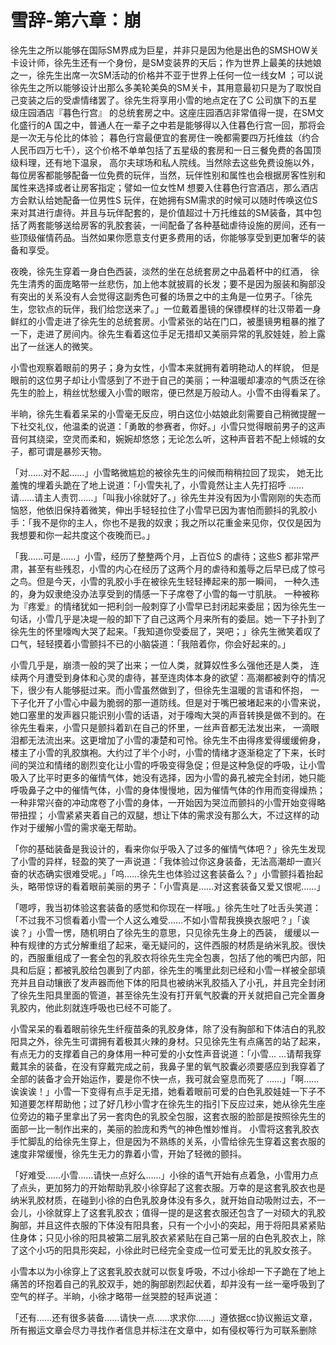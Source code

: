 # 雪辞-第六章：崩

徐先生之所以能够在国际SM界成为巨星，并非只是因为他是出色的SMSHOW关卡设计师，徐先生还有一个身份，是SM变装界的天后；作为世界上最美的扶她娘之一，徐先生出席一次SM活动的价格并不亚于世界上任何一位一线女M ；可以说徐先生之所以能够设计出那么多美轮美奂的SM关卡，其用意最初只是为了取悦自己变装之后的受虐情绪罢了。徐先生将享用小雪的地点定在了C 公司旗下的五星级庄园酒店『暮色行宫』
的总统套房之中。这座庄园酒店非常值得一提，在SM文化盛行的A 国之中，普通人在一辈子之中若是能够得以入住暮色行宫一回，那将会是一次无与伦比的体验；
暮色行宫最便宜的套房住一晚都需要四万托维兹（约合人民币四万七千），这个价格不单单包括了五星级的套房和一日三餐免费的各国顶级料理，还有地下温泉，
高尔夫球场和私人院线。当然除去这些免费设施以外，每位房客都能够配备一位免费的玩伴，当然，玩伴性别和属性也会根据房客性别和属性来选择或者让房客指定；譬如一位女性M 想要入住暮色行宫酒店，那么酒店方会默认给她配备一位男性S 玩伴，在她拥有SM需求的时候可以随时传唤这位S 来对其进行虐待。并且与玩伴配套的，是价值超过十万托维兹的SM装备，其中包括了两套能够送给房客的乳胶套装，一间配备了各种基础虐待设施的房间，还有一些顶级催情药品。当然如果你愿意支付更多费用的话，你能够享受到更加奢华的装备和享受。

夜晚，徐先生穿着一身白色西装，淡然的坐在总统套房之中品着杯中的红酒，
徐先生清秀的面庞略带一丝悲伤，加上他本就披肩的长发；要不是因为服装和胸部没有突出的关系没有人会觉得这副秀色可餐的场景之中的主角是一位男子。「徐先生，您钦点的玩伴，我们给您送来了。」一位戴着墨镜的保镖模样的壮汉带着一身鲜红的小雪走进了徐先生的总统套房。小雪紧张的站在门口，被墨镜男粗暴的推了一下，走进了房间内。徐先生看着这位手足无措却又美丽异常的乳胶娃娃，脸上露出了一丝迷人的微笑。

小雪也观察着眼前的男子；身为女性，小雪本来就拥有着明艳动人的样貌，
但是眼前的这位男子却让小雪感到了不逊于自己的美丽；一种温暖却凄凉的气质泛在徐先生的脸上，稍丝忧愁缓入小雪的眼帘，便已然是万般动人。小雪不由得看呆了。

半晌，徐先生看着呆呆的小雪毫无反应，明白这位小姑娘此刻需要自己稍微提醒一下社交礼仪，他温柔的说道：「勇敢的参赛者，你好。」小雪只觉得眼前男子的这声音何其绕梁，空灵而柔和，婉婉却悠悠；无论怎么听，这种声音若不配上倾城的女子，都可谓是暴殄天物。

「对……对不起……」小雪略微尴尬的被徐先生的问候而稍稍拉回了现实，
她无比羞愧的埋着头跪在了地上说道：「小雪失礼了，小雪竟然让主人先打招呼
……请……请主人责罚……」「叫我小徐就好了。」徐先生并没有因为小雪刚刚的失态而恼怒，他依旧保持着微笑，伸出手轻轻拉住了小雪早已因为害怕而颤抖的乳胶小手：「我不是你的主人，你也不是我的奴隶；我之所以花重金来见你，仅仅是因为我想要和你一起共度这个夜晚而已。」

「我……可是……」小雪，经历了整整两个月，上百位S 的虐待；这些S 都非常严肃，甚至有些残忍，小雪的内心在经历了这两个月的虐待和羞辱之后早已成了惊弓之鸟。但是今天，小雪的乳胶小手在被徐先生轻轻捧起来的那一瞬间，
一种久违的，身为奴隶绝没办法享受到的情感一下子席卷了小雪的每一寸肌肤。
一种被称为『疼爱』的情绪犹如一把利剑一般刺穿了小雪早已封闭起来委屈；因为徐先生一句话，小雪几乎是决堤一般的卸下了自己这两个月来所有的委屈。她一下子扑到了徐先生的怀里嚎啕大哭了起来。「我知道你受委屈了，哭吧；」徐先生微笑着叹了口气，轻轻摸着小雪颤抖不已的小脑袋道：「我陪着你，你会好起来的。」

小雪几乎是，崩溃一般的哭了出来；一位人类，就算奴性多么强他还是人类，
连续两个月遭受到身体和心灵的虐待，甚至连肉体本身的欲望：高潮都被剥夺的情况下，很少有人能够挺过来。而小雪虽然做到了，但徐先生温暖的言语和怀抱，
一下子化开了小雪心中最为脆弱的那一道防线。但是对于嘴巴被堵起来的小雪来说，她口塞里的发声器只能识别小雪的话语，对于嚎啕大哭的声音转换是做不到的。在徐先生看来，小雪只是颤抖着趴在自己的怀里，一丝声音都无法发出来，
一滴眼泪都无法流出来。这更增加了小雪的凄楚和可怜。徐先生不由得疼爱得缓缓俯身，楼主了小雪的乳胶旗袍。大约过了半个小时，小雪的情绪才逐渐稳定了下来，长时间的哭泣和情绪的剧烈变化让小雪的呼吸变得急促；但是这种急促的呼吸，让小雪吸入了比平时更多的催情气体，她没有选择，因为小雪的鼻孔被完全封闭，她只能呼吸鼻子之中的催情气体，小雪的身体慢慢地，因为催情气体的作用而变得燥热；一种非常兴奋的冲动席卷了小雪的身体，一开始因为哭泣而颤抖的小雪开始变得略带扭捏；
小雪紧紧夹着自己的双腿，想让下体的需求没有那么大，不过这样的动作对于缓解小雪的需求毫无帮助。

「你的基础装备是我设计的，看来你似乎吸入了过多的催情气体吧？」徐先生发现了小雪的异样，轻盈的笑了一声说道：「我体验过你这身装备，无法高潮却一直兴奋的状态确实很难受呢。」「呜……徐先生也体验过这套装备么？」小雪颤抖着抬起头，略带惊讶的看着眼前美丽的男子：「小雪真是……对这套装备又爱又恨呢……」

「嗯哼，我当初体验这套装备的感觉和你现在一样哦。」徐先生吐了吐舌头笑道：「不过我不习惯看着小雪一个人这么难受……不如小雪帮我换换衣服吧？」「诶诶？」小雪一愣，随机明白了徐先生的意思，只见徐先生身上的西装，
缓缓以一种有规律的方式分解重组了起来，毫无疑问的，这件西服的材质是纳米乳胶。很快的，西服重组成了一套全包的乳胶衣将徐先生完全包裹，包括了他的嘴巴内部，阳具和后庭；都被乳胶给包裹到了内部，徐先生的嘴里此刻已经和小雪一样被全部填充并且自动镶嵌了发声器而他下体的阳具也被纳米乳胶插入了小孔，并且完全封闭了徐先生阳具里面的管道，甚至徐先生没有打开氧气胶囊的开关就把自己完全置身乳胶内，他此刻就连呼吸也已经不可能了。

小雪呆呆的看着眼前徐先生纤瘦苗条的乳胶身体，除了没有胸部和下体洁白的乳胶阳具之外，徐先生可谓拥有着极其火辣的身材。只见徐先生有点痛苦的站了起来，有点无力的支撑着自己的身体用一种可爱的小女性声音说道：「小雪…
…请帮我穿戴其余的装备，在没有穿戴完成之前，我鼻子里的氧气胶囊必须要感应到我穿着了全部的装备才会开始运作，要是你不快一点，我可就会窒息而死了
……」「啊……诶诶诶！」小雪一下变得有点手足无措，她看着眼前可爱的白色乳胶娃娃一下子不知道要怎样帮助他；过了好几秒小雪才在徐先生的指引下反应过来，她从徐先生座位旁边的箱子里拿出了另一套肉色的乳胶全包服，这套衣服的脸部是按照徐先生的面部一比一制作出来的，美丽的脸庞和秀气的神色惟妙惟肖。
小雪将这套乳胶衣手忙脚乱的给徐先生穿上，但是因为不熟练的关系，小雪给徐先生穿着这套衣服的速度非常缓慢，徐先生无力的靠着小雪，开始了轻微的颤抖。

「好难受……小雪……请快一点好么……」小徐的语气开始有点着急，小雪用力点了点头，更加努力的开始帮助乳胶小徐穿起了这套衣服。万幸的是这套乳胶衣也是纳米乳胶材质，在碰到小徐的白色乳胶身体没有多久，就开始自动吸附过去，不一会儿，小徐就穿上了这套乳胶衣；值得一提的是这套衣服还包含了一对硕大的乳胶胸部，并且这件衣服的下体没有阳具套，只有一个小小的突起，用于将阳具紧紧贴住身体；只见小徐的阳具被第二层乳胶衣紧紧贴在自己第一层的白色乳胶衣上，除了这个小巧的阳具形突起，小徐此时已经完全变成一位可爱无比的乳胶女孩子。

小雪本以为小徐穿上了这套乳胶衣就可以恢复呼吸，不过小徐却一下子跪在了地上痛苦的环抱着自己的乳胶双手，她的胸部剧烈起伏着，却并没有一丝一毫呼吸到了空气的样子。半晌，小徐才略带一丝哭腔的轻声说道：

「还有……还有很多装备……请快一点……求求你……」遵依据cc协议搬运文章，所有搬运文章会尽力寻找作者信息并标注在文章中，如有侵权等行为可联系删除

